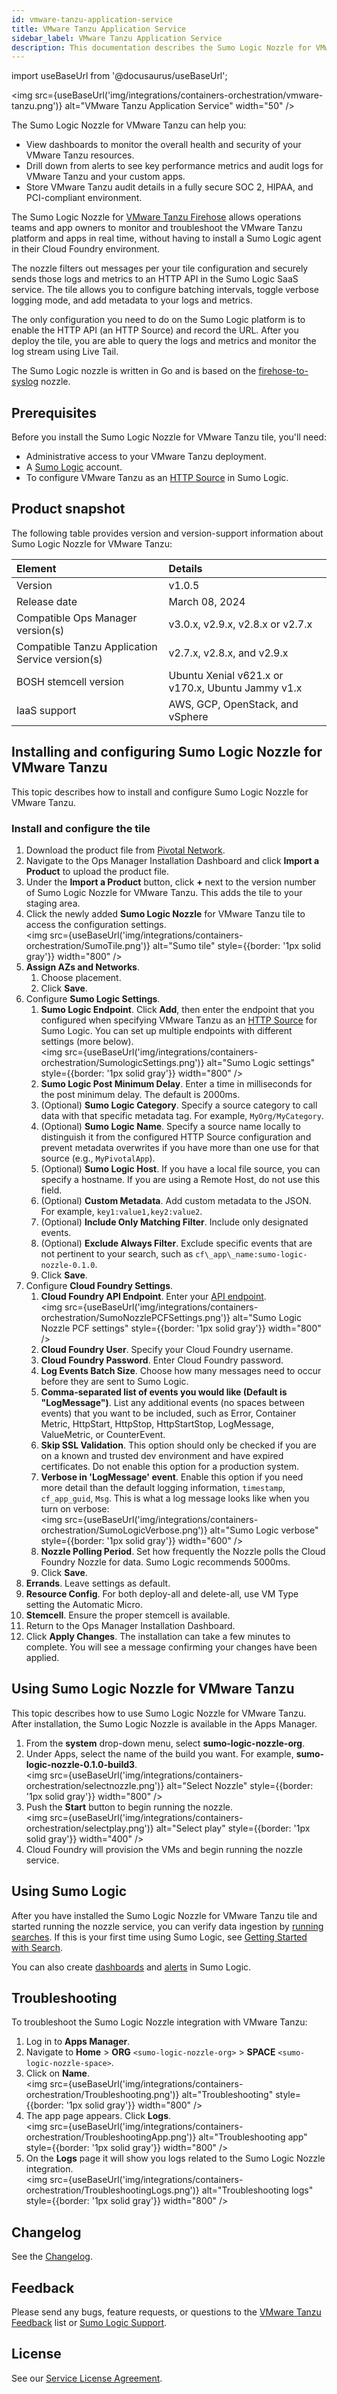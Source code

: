 ```yaml
---
id: vmware-tanzu-application-service
title: VMware Tanzu Application Service
sidebar_label: VMware Tanzu Application Service
description: This documentation describes the Sumo Logic Nozzle for VMware Tanzu tile.
---
```


import useBaseUrl from '@docusaurus/useBaseUrl';

<img src={useBaseUrl('img/integrations/containers-orchestration/vmware-tanzu.png')} alt="VMware Tanzu Application Service" width="50" />

The Sumo Logic Nozzle for VMware Tanzu can help you:

* View dashboards to monitor the overall health and security of your VMware Tanzu resources.
* Drill down from alerts to see key performance metrics and audit logs for VMware Tanzu and your custom apps.
* Store VMware Tanzu audit details in a fully secure SOC 2, HIPAA, and PCI-compliant environment.

The Sumo Logic Nozzle for [VMware Tanzu Firehose](https://docs.vmware.com/en/Tile-Developer-Guide/3.0/tile-dev-guide/nozzle.html) allows operations teams and app owners to monitor and troubleshoot the VMware Tanzu platform and apps in real time, without having to install a Sumo Logic agent in their Cloud Foundry environment.

The nozzle filters out messages per your tile configuration and securely sends those logs and metrics to an HTTP API in the Sumo Logic SaaS service. The tile allows you to configure batching intervals, toggle verbose logging mode, and add metadata to your logs and metrics.

The only configuration you need to do on the Sumo Logic platform is to enable the HTTP API (an HTTP Source) and record the URL. After you deploy the tile, you are able to query the logs and metrics and monitor the log stream using Live Tail.

The Sumo Logic nozzle is written in Go and is based on the [firehose-to-syslog](https://github.com/cloudfoundry-community/firehose-to-syslog) nozzle.

## Prerequisites

Before you install the Sumo Logic Nozzle for VMware Tanzu tile, you'll need:

* Administrative access to your VMware Tanzu deployment.
* A [Sumo Logic](https://www.sumologic.com/pricing/) account.
* To configure VMware Tanzu as an [HTTP Source](/docs/send-data/hosted-collectors/http-source/logs-metrics/) in Sumo Logic.

## Product snapshot

The following table provides version and version-support information about Sumo Logic Nozzle for VMware Tanzu:

|Element | Details |
|:---|:---|
|Version | v1.0.5 |
|Release date | March 08, 2024 |
|Compatible Ops Manager version(s) | v3.0.x, v2.9.x, v2.8.x or v2.7.x |
|Compatible Tanzu Application Service version(s)| v2.7.x, v2.8.x, and v2.9.x |
|BOSH stemcell version | Ubuntu Xenial v621.x or v170.x, Ubuntu Jammy v1.x |
| IaaS support | AWS, GCP, OpenStack, and vSphere |

## Installing and configuring Sumo Logic Nozzle for VMware Tanzu

This topic describes how to install and configure Sumo Logic Nozzle for VMware Tanzu.

### Install and configure the tile

1. Download the product file from [Pivotal Network](https://network.pivotal.io/products/sumologic-nozzle).            
1. Navigate to the Ops Manager Installation Dashboard and click **Import a Product** to upload the product file.                     
1. Under the **Import a Product** button, click **+** next to the version number of Sumo Logic Nozzle for VMware Tanzu. This adds the tile to your staging area.
1. Click the newly added **Sumo Logic Nozzle** for VMware Tanzu tile to access the configuration settings.<br/><img src={useBaseUrl('img/integrations/containers-orchestration/SumoTile.png')} alt="Sumo tile" style={{border: '1px solid gray'}} width="800" />
1. **Assign AZs and Networks**.
   1. Choose placement.
   1. Click **Save**.
1. Configure **Sumo Logic Settings**.
   1. **Sumo Logic Endpoint**. Click **Add**, then enter the endpoint that you configured when specifying VMware Tanzu as an [HTTP Source](/docs/send-data/hosted-collectors/http-source/logs-metrics/) for Sumo Logic. You can set up multiple endpoints with different settings (more below).<br/><img src={useBaseUrl('img/integrations/containers-orchestration/SumologicSettings.png')} alt="Sumo Logic settings" style={{border: '1px solid gray'}} width="800" />
	 1. **Sumo Logic Post Minimum Delay**. Enter a time in milliseconds for the post minimum delay. The default is 2000ms.
	 1. (Optional) **Sumo Logic Category**. Specify a source category to call data with that specific metadata tag. For example, `MyOrg/MyCategory`.
 	 1. (Optional) **Sumo Logic Name**. Specify a source name locally to distinguish it from the configured HTTP Source configuration and prevent metadata overwrites if you have more than one use for that source (e.g., `MyPivotalApp`).
   1. (Optional) **Sumo Logic Host**. If you have a local file source, you can specify a hostname. If you are using a Remote Host, do not use this field.
	 1. (Optional) **Custom Metadata**. Add custom metadata to the JSON. For example, `key1:value1,key2:value2`.
	 1. (Optional) **Include Only Matching Filter**. Include only designated events.
	 1. (Optional) **Exclude Always Filter**. Exclude specific events that are not pertinent to your search, such as `cf\_app\_name:sumo-logic-nozzle-0.1.0`.
	 1. Click **Save**.
1. Configure **Cloud Foundry Settings**.
   1. **Cloud Foundry API Endpoint**. Enter your [API endpoint](https://docs.pivotal.io/pivotalcf/2-1/opsguide/api-endpoint.html). <br/><img src={useBaseUrl('img/integrations/containers-orchestration/SumoNozzlePCFSettings.png')} alt="Sumo Logic Nozzle PCF settings" style={{border: '1px solid gray'}} width="800" />
   1. **Cloud Foundry User**. Specify your Cloud Foundry username.
   1. **Cloud Foundry Password**. Enter Cloud Foundry password.
   1. **Log Events Batch Size**. Choose how many messages need to occur before they are sent to Sumo Logic.
   1. **Comma-separated list of events you would like (Default is "LogMessage")**. List any additional events (no spaces between events) that you want to be included, such as Error, Container Metric, HttpStart, HttpStop, HttpStartStop, LogMessage, ValueMetric, or CounterEvent.  
   1. **Skip SSL Validation**. This option should only be checked if you are on a known and trusted dev environment and have expired certificates. Do not enable this option for a production system.
   1. **Verbose in 'LogMessage' event**. Enable this option if you need more detail than the default logging information, `timestamp`, `cf_app_guid`, `Msg`. This is what a log message looks like when you turn on verbose: <br/><img src={useBaseUrl('img/integrations/containers-orchestration/SumoLogicVerbose.png')} alt="Sumo Logic verbose" style={{border: '1px solid gray'}} width="600" />
   1. **Nozzle Polling Period**. Set how frequently the Nozzle polls the Cloud Foundry Nozzle for data. Sumo Logic recommends 5000ms.
   1. Click **Save**.
1. **Errands**. Leave settings as default.
1. **Resource Config**. For both deploy-all and delete-all, use VM Type setting the Automatic Micro.
1. **Stemcell**. Ensure the proper stemcell is available.
1. Return to the Ops Manager Installation Dashboard.
1. Click **Apply Changes**. The installation can take a few minutes to complete. You will see a message confirming your changes have been applied.

## Using Sumo Logic Nozzle for VMware Tanzu

This topic describes how to use Sumo Logic Nozzle for VMware Tanzu. After installation, the Sumo Logic Nozzle is available in the Apps Manager.

1. From the **system** drop-down menu, select **sumo-logic-nozzle-org**.
1. Under Apps, select the name of the build you want. For example, **sumo-logic-nozzle-0.1.0-build3**. <br/><img src={useBaseUrl('img/integrations/containers-orchestration/selectnozzle.png')} alt="Select Nozzle" style={{border: '1px solid gray'}} width="800" />
1. Push the **Start** button to begin running the nozzle.<br/> <img src={useBaseUrl('img/integrations/containers-orchestration/selectplay.png')} alt="Select play" style={{border: '1px solid gray'}} width="400" />
1. Cloud Foundry will provision the VMs and begin running the nozzle service.

## Using Sumo Logic

After you have installed the Sumo Logic Nozzle for VMware Tanzu tile and started running the nozzle service, you can verify data ingestion by [running searches](/docs/search/search-cheat-sheets/general-search-examples/). If this is your first time using Sumo Logic, see [Getting Started with Search](/docs/search/get-started-with-search/).

You can also create [dashboards](/docs/dashboards/) and [alerts](/docs/alerts/) in Sumo Logic.

## Troubleshooting

To troubleshoot the Sumo Logic Nozzle integration with VMware Tanzu:
1. Log in to **Apps Manager**.
1. Navigate to **Home** > **ORG** `<sumo-logic-nozzle-org>` > **SPACE** `<sumo-logic-nozzle-space>`.
2. Click on **Name**. <br/><img src={useBaseUrl('img/integrations/containers-orchestration/Troubleshooting.png')} alt="Troubleshooting" style={{border: '1px solid gray'}} width="800" />
3. The app page appears. Click **Logs**. <br/><img src={useBaseUrl('img/integrations/containers-orchestration/TroubleshootingApp.png')} alt="Troubleshooting app" style={{border: '1px solid gray'}} width="800" />
4. On the **Logs** page it will show you logs related to the Sumo Logic Nozzle integration. <br/><img src={useBaseUrl('img/integrations/containers-orchestration/TroubleshootingLogs.png')} alt="Troubleshooting logs" style={{border: '1px solid gray'}} width="800" />

## Changelog
See the [Changelog](https://github.com/SumoLogic/sumologic-cloudfoundry-nozzle/blob/master/CHANGELOG.md).

## Feedback

Please send any bugs, feature requests, or questions to the [VMware Tanzu Feedback](mailto:pivotal-cf-feedback@pivotal.io) list or [Sumo Logic Support](https://support.sumologic.com/).

## License

See our [Service License Agreement](https://www.sumologic.com/terms-conditions/service-license-agreement/).